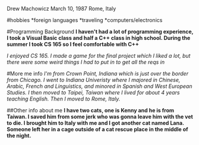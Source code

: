 Drew Machowicz
March 10, 1987
Rome, Italy

#hobbies
*foreign languages
*traveling
*computers/electronics

#Programming Background
**I haven't had a lot of programming experience, I took a Visual Basic class and half a C++ class in high school. During the summer I took CS 165 so I feel comfortable with C++**

*I enjoyed CS 165. I made a game for the final project which I liked a lot, but there were some weird things I had to put in to get all the reqs in*

#More me info
*I'm from Crown Point, Indiana which is just over the border from Chicago. I went to Indiana Univeristy where I majored in Chinese, Arabic, French and Linguistics, and minored in Spanish and West European Studies. I then moved to Taipei, Taiwan where I lived for about 4 years teaching English. Then I moved to Rome, Italy.*

##Other info about me
**I have two cats, one is Kenny and he is from Taiwan. I saved him from some jerk who was gonna leave him with the vet to die. I brought him to Italy with me and I got another cat named Lana. Someone left her in a cage outside of a cat rescue place in the middle of the night.**